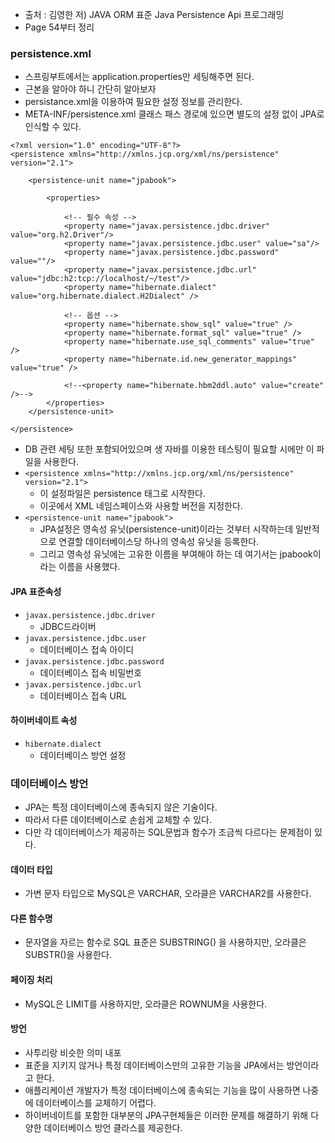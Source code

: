 - 출처 : 김영한 저) JAVA ORM 표준 Java Persistence Api 프로그래밍
- Page 54부터 정리

### persistence.xml
- 스프링부트에서는 application.properties만 세팅해주면 된다.
- 근본을 알아야 하니 간단히 알아보자
- persistance.xml을 이용하여 필요한 설정 정보를 관리한다.
- META-INF/persistence.xml 클래스 패스 경로에 있으면 별도의 설정 없이 JPA로 인식할 수 있다.

```
<?xml version="1.0" encoding="UTF-8"?>
<persistence xmlns="http://xmlns.jcp.org/xml/ns/persistence" version="2.1">

    <persistence-unit name="jpabook">

        <properties>

            <!-- 필수 속성 -->
            <property name="javax.persistence.jdbc.driver" value="org.h2.Driver"/>
            <property name="javax.persistence.jdbc.user" value="sa"/>
            <property name="javax.persistence.jdbc.password" value=""/>
            <property name="javax.persistence.jdbc.url" value="jdbc:h2:tcp://localhost/~/test"/>
            <property name="hibernate.dialect" value="org.hibernate.dialect.H2Dialect" />

            <!-- 옵션 -->
            <property name="hibernate.show_sql" value="true" />
            <property name="hibernate.format_sql" value="true" />
            <property name="hibernate.use_sql_comments" value="true" />
            <property name="hibernate.id.new_generator_mappings" value="true" />

            <!--<property name="hibernate.hbm2ddl.auto" value="create" />-->
        </properties>
    </persistence-unit>

</persistence>
```
- DB 관련 세팅 또한 포함되어있으며 생 자바를 이용한 테스팅이 필요할 시에만 이 파일을 사용한다.
- `<persistence xmlns="http://xmlns.jcp.org/xml/ns/persistence" version="2.1">` 
  - 이 설정파일은 persistence 태그로 시작한다.
  - 이곳에서 XML 네임스페이스와 사용할 버전을 지정한다.
- `<persistence-unit name="jpabook">`
  - JPA설정은 영속성 유닛(persistence-unit)이라는 것부터 시작하는데 일반적으로 연결할 데이터베이스당 하나의 영속성 유닛을 등록한다.
  - 그리고 영속성 유닛에는 고유한 이름을 부여해야 하는 데 여기서는 jpabook이라는 이름을 사용했다.

#### JPA 표준속성
- `javax.persistence.jdbc.driver`
  - JDBC드라이버
- `javax.persistence.jdbc.user`
  - 데이터베이스 접속 아이디
- `javax.persistence.jdbc.password`
  - 데이터베이스 접속 비밀번호
- `javax.persistence.jdbc.url`
  - 데이터베이스 접속 URL
#### 하이버네이트 속성
- `hibernate.dialect`
  - 데이터베이스 방언 설정

### 데이터베이스 방언
- JPA는 특정 데이터베이스에 종속되지 않은 기술이다.
- 따라서 다른 데이터베이스로 손쉽게 교체할 수 있다.
- 다만 각 데이터베이스가 제공하는 SQL문법과 함수가 조금씩 다르다는 문제점이 있다.

#### 데이터 타입
- 가변 문자 타입으로 MySQL은 VARCHAR, 오라클은 VARCHAR2를 사용한다.

#### 다른 함수명
- 문자열을 자르는 함수로 SQL 표준은 SUBSTRING() 을 사용하지만, 오라클은 SUBSTR()을 사용한다.

#### 페이징 처리
- MySQL은 LIMIT를 사용하지만, 오라클은 ROWNUM을 사용한다.

#### 방언
- 사투리랑 비슷한 의미 내포
- 표준을 지키지 않거나 특정 데이터베이스만의 고유한 기능을 JPA에서는 방언이라고 한다.
- 애플리케이션 개발자가 특정 데이터베이스에 종속되는 기능을 많이 사용하면 나중에 데이터베이스를 교체하기 어렵다.
- 하이버네이트를 포함한 대부분의 JPA구현체들은 이러한 문제를 해결하기 위해 다양한 데이터베이스 방언 클라스를 제공한다.
